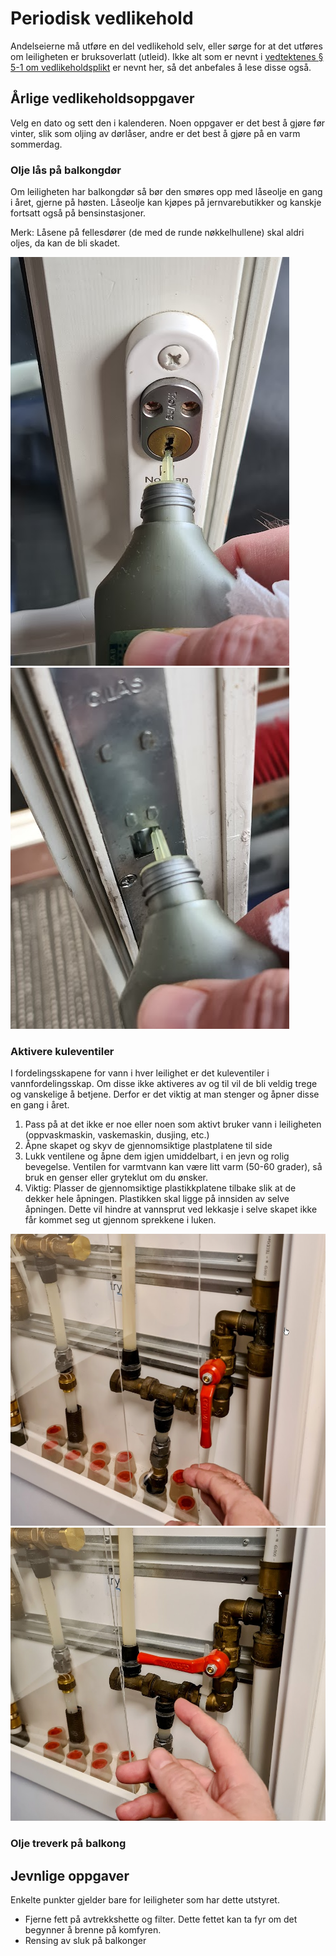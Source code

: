 # Periodisk vedlikehold

Andelseierne må utføre en del vedlikehold selv, eller sørge for at det utføres om leiligheten er bruksoverlatt (utleid). Ikke alt som er nevnt i [vedtektenes § 5-1 om vedlikeholdsplikt](https://badebakken.no/informasjon/vedtekter-og-regler/) er nevnt her, så det anbefales å lese disse også.

## Årlige vedlikeholdsoppgaver

Velg en dato og sett den i kalenderen. Noen oppgaver er det best å gjøre før vinter, slik som oljing av dørlåser, andre er det best å gjøre på en varm sommerdag.

### Olje lås på balkongdør

Om leiligheten har balkongdør så bør den smøres opp med låseolje en gang i året, gjerne på høsten. Låseolje kan kjøpes på jernvarebutikker og kanskje fortsatt også på bensinstasjoner.

Merk: Låsene på fellesdører (de med de runde nøkkelhullene) skal aldri oljes, da kan de bli skadet.

![Alt text](BalkongDoerOlje1.png)
![Alt text](BalkongDoerOlje2.png)

### Aktivere kuleventiler

I fordelingsskapene for vann i hver leilighet er det kuleventiler i vannfordelingsskap. Om disse ikke aktiveres av og til vil de bli veldig trege og vanskelige å betjene. Derfor er det viktig at man stenger og åpner disse en gang i året.

1. Pass på at det ikke er noe eller noen som aktivt bruker vann i leiligheten (oppvaskmaskin, vaskemaskin, dusjing, etc.)
2. Åpne skapet og skyv de gjennomsiktige plastplatene til side
3. Lukk ventilene og åpne dem igjen umiddelbart, i en jevn og rolig bevegelse. Ventilen for varmtvann kan være litt varm (50-60 grader), så bruk en genser eller gryteklut om du ønsker.
4. Viktig: Plasser de gjennomsiktige plastikkplatene tilbake slik at de dekker hele åpningen. Plastikken skal ligge på innsiden av selve åpningen. Dette vil hindre at vannsprut ved lekkasje i selve skapet ikke får kommet seg ut gjennom sprekkene i luken.

![Alt text](Kuleventil_1.png)
![Alt text](Kuleventil_2.png)

### Olje treverk på balkong

## Jevnlige oppgaver

Enkelte punkter gjelder bare for leiligheter som har dette utstyret.

* Fjerne fett på avtrekkshette og filter. Dette fettet kan ta fyr om det begynner å brenne på komfyren.
* Rensing av sluk på balkonger
